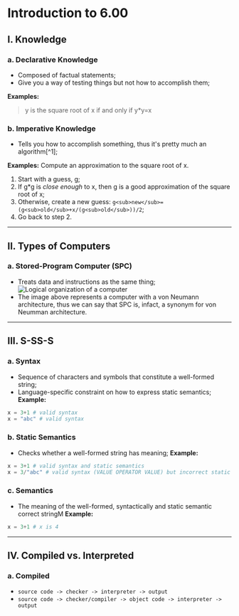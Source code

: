 # Introduction to 6.00

## I. Knowledge
### a. Declarative Knowledge
- Composed of factual statements;
- Give you a way of testing things but not how to accomplish them;

**Examples:**
> y is the square root of x if and only if y*y=x

### b. Imperative Knowledge
- Tells you how to accomplish something, thus it's pretty much an algorithm[^1];

**Examples:**
Compute an approximation to the square root of x.
1. Start with a guess, g;
2. If g*g is *close enough* to x, then g is a good approximation of the square root of x;
3. Otherwise, create a new guess: `g<sub>new</sub>=(g<sub>old</sub>+x/(g<sub>old</sub>))/2`;
4. Go back to step 2.

---

## II. Types of Computers
### a. Stored-Program Computer (SPC)
- Treats data and instructions as the same thing;
![Logical organization of a computer](https://i.imgur.com/TuxZoaY.jpeg)
- The image above represents a computer with a von Neumann architecture, thus we can say that SPC is, infact, a synonym for von Neumman architecture.

---

## III. S-SS-S
### a. Syntax
- Sequence of characters and symbols that constitute a well-formed string;
- Language-specific constraint on how to express static semantics;
**Example:**

```py
x = 3+1 # valid syntax
x = "abc" # valid syntax
```

### b. Static Semantics
- Checks whether a well-formed string has meaning;
**Example:**

```py
x = 3+1 # valid syntax and static semantics
x = 3/"abc" # valid syntax (VALUE OPERATOR VALUE) but incorrect static semantics
```

### c. Semantics
- The meaning of the well-formed, syntactically and static semantic correct stringM
**Example:**

```py
x = 3+1 # x is 4
```

---

## IV. Compiled vs. Interpreted
### a. Compiled
- `source code -> checker -> interpreter -> output`
- `source code -> checker/compiler -> object code -> interpreter -> output`
